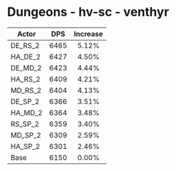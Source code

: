 # Dungeons - hv-sc - venthyr
| Actor | DPS | Increase |
|---|:---:|:---:|
|DE_RS_2|6465|5.12%|
|HA_DE_2|6427|4.50%|
|DE_MD_2|6423|4.44%|
|HA_RS_2|6409|4.21%|
|MD_RS_2|6404|4.13%|
|DE_SP_2|6366|3.51%|
|HA_MD_2|6364|3.48%|
|RS_SP_2|6359|3.40%|
|MD_SP_2|6309|2.59%|
|HA_SP_2|6301|2.46%|
|Base|6150|0.00%|
